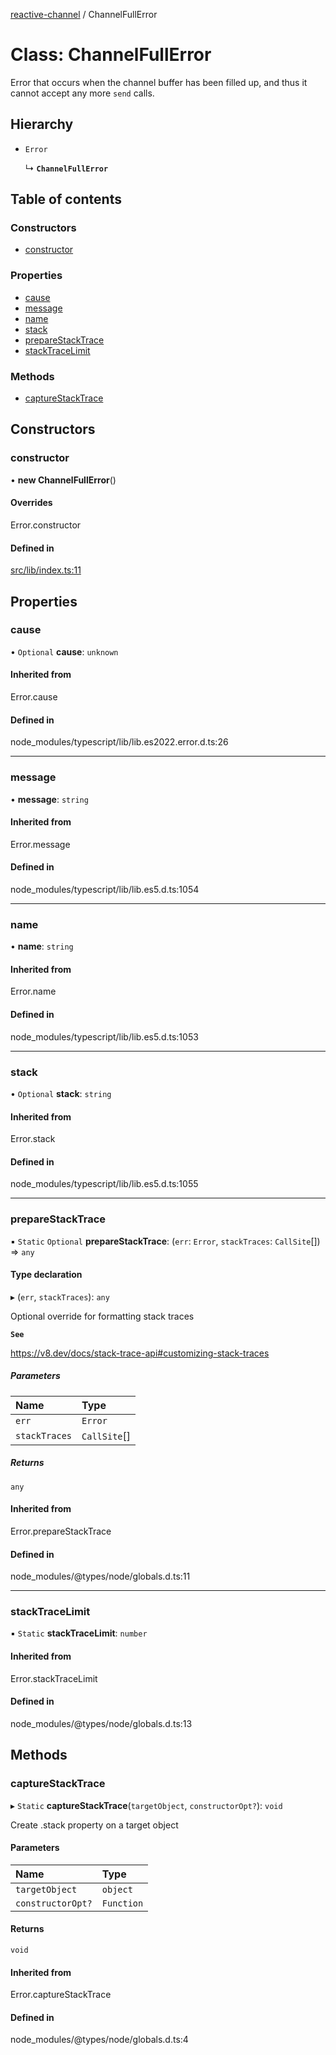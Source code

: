 [reactive-channel](../README.md) / ChannelFullError

# Class: ChannelFullError

Error that occurs when the channel buffer has been filled up, and thus it cannot
accept any more `send` calls.

## Hierarchy

- `Error`

  ↳ **`ChannelFullError`**

## Table of contents

### Constructors

- [constructor](ChannelFullError.md#constructor)

### Properties

- [cause](ChannelFullError.md#cause)
- [message](ChannelFullError.md#message)
- [name](ChannelFullError.md#name)
- [stack](ChannelFullError.md#stack)
- [prepareStackTrace](ChannelFullError.md#preparestacktrace)
- [stackTraceLimit](ChannelFullError.md#stacktracelimit)

### Methods

- [captureStackTrace](ChannelFullError.md#capturestacktrace)

## Constructors

### constructor

• **new ChannelFullError**()

#### Overrides

Error.constructor

#### Defined in

[src/lib/index.ts:11](https://github.com/cdellacqua/channel.js/blob/main/src/lib/index.ts#L11)

## Properties

### cause

• `Optional` **cause**: `unknown`

#### Inherited from

Error.cause

#### Defined in

node_modules/typescript/lib/lib.es2022.error.d.ts:26

___

### message

• **message**: `string`

#### Inherited from

Error.message

#### Defined in

node_modules/typescript/lib/lib.es5.d.ts:1054

___

### name

• **name**: `string`

#### Inherited from

Error.name

#### Defined in

node_modules/typescript/lib/lib.es5.d.ts:1053

___

### stack

• `Optional` **stack**: `string`

#### Inherited from

Error.stack

#### Defined in

node_modules/typescript/lib/lib.es5.d.ts:1055

___

### prepareStackTrace

▪ `Static` `Optional` **prepareStackTrace**: (`err`: `Error`, `stackTraces`: `CallSite`[]) => `any`

#### Type declaration

▸ (`err`, `stackTraces`): `any`

Optional override for formatting stack traces

**`See`**

https://v8.dev/docs/stack-trace-api#customizing-stack-traces

##### Parameters

| Name | Type |
| :------ | :------ |
| `err` | `Error` |
| `stackTraces` | `CallSite`[] |

##### Returns

`any`

#### Inherited from

Error.prepareStackTrace

#### Defined in

node_modules/@types/node/globals.d.ts:11

___

### stackTraceLimit

▪ `Static` **stackTraceLimit**: `number`

#### Inherited from

Error.stackTraceLimit

#### Defined in

node_modules/@types/node/globals.d.ts:13

## Methods

### captureStackTrace

▸ `Static` **captureStackTrace**(`targetObject`, `constructorOpt?`): `void`

Create .stack property on a target object

#### Parameters

| Name | Type |
| :------ | :------ |
| `targetObject` | `object` |
| `constructorOpt?` | `Function` |

#### Returns

`void`

#### Inherited from

Error.captureStackTrace

#### Defined in

node_modules/@types/node/globals.d.ts:4
